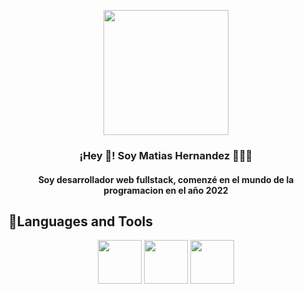 
<p align="center" width="300">
   <img align="center" width="200" src="https://media.licdn.com/dms/image/D4D03AQH0pwDABZWU-w/profile-displayphoto-shrink_800_800/0/1666188187967?e=1685577600&v=beta&t=i-AdTEYZkvRBcMzCYhVgvmA4P24iJymbiEA98rJSDwg" />
   <h3 align="center">¡Hey 👋! Soy Matias Hernandez 👨🏻‍💻</h3>
</p>
<h4 align="center"> Soy desarrollador web fullstack, comenzé en el mundo de la programacion en el año 2022 </h4>

## 🔧Languages and Tools
<div align ="center" display="flex"> 
<img align="center" width="70" src="https://cdn-icons-png.flaticon.com/512/5968/5968292.png" />
 <img align="center" width="70" src="https://cdn-icons-png.flaticon.com/512/3334/3334886.png" />
 <img align="center" width="70" src="https://cdn-icons-png.flaticon.com/512/1051/1051277.png" />
</div> 
</p>

